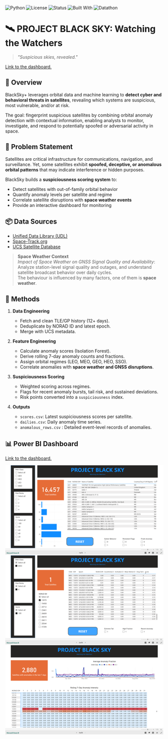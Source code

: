 ![Python](https://img.shields.io/badge/Python-3.10%2B-blue?logo=python&logoColor=white)
![License](https://img.shields.io/badge/License-MIT-green.svg)
![Status](https://img.shields.io/badge/Project-Active-brightgreen)
![Built With](https://img.shields.io/badge/Built%20With-Orbital%20Mechanics%20%26%20ML-purple)
![Datathon](https://img.shields.io/badge/Datathon-Women%20in%20Data%202025-black)

# 🛰️ PROJECT BLACK SKY: Watching the Watchers

> _"Suspicious skies, revealed."_

[Link to the dashboard.](https://app.powerbi.com/view?r=eyJrIjoiMGMwMDRjYTEtNjUzNy00NWUxLTk2ZGQtM2NkOTA0YThhZjUzIiwidCI6IjAwZmI2OGUxLWQ5ZTktNGZiOC04MzdjLTNhMzcxMmYyZGNlYiJ9)

## 📌 Overview

BlackSky+ leverages orbital data and machine learning to **detect cyber and behavioral threats in satellites**, revealing which systems are suspicious, most vulnerable, and/or at risk.

The goal: fingerprint suspicious satellites by combining orbital anomaly detection with contextual information, enabling analysts to monitor, investigate, and respond to potentially spoofed or adversarial activity in space.

## 🚀 Problem Statement

Satellites are critical infrastructure for communications, navigation, and surveillance. Yet, some satellites exhibit **spoofed, deceptive, or anomalous orbital patterns** that may indicate interference or hidden purposes.

BlackSky builds a **suspiciousness scoring system** to:

- Detect satellites with out-of-family orbital behavior
- Quantify anomaly levels per satellite and regime
- Correlate satellite disruptions with **space weather events**
- Provide an interactive dashboard for monitoring

## 📦 Data Sources

- [Unified Data Library (UDL)](https://udl.ussf.cdao.mil/)
- [Space-Track.org](https://www.space-track.org/)
- [UCS Satellite Database](https://www.ucsusa.org/resources/satellite-database)

> **Space Weather Context**  
> _Impact of Space Weather on GNSS Signal Quality and Availability_: Analyze station-level signal quality and outages, and understand satellite broadcast behavior over daily cycles.  
> The behaviour is influenced by many factors, one of them is **space weather**.

## 🧮 Methods

1. **Data Engineering**

   - Fetch and clean TLE/GP history (12+ days).
   - Deduplicate by NORAD ID and latest epoch.
   - Merge with UCS metadata.

2. **Feature Engineering**

   - Calculate anomaly scores (Isolation Forest).
   - Derive rolling 7-day anomaly counts and fractions.
   - Assign orbital regimes (LEO, MEO, GEO, HEO, SSO).
   - Correlate anomalies with **space weather and GNSS disruptions**.

3. **Suspiciousness Scoring**

   - Weighted scoring across regimes.
   - Flags for recent anomaly bursts, tail risk, and sustained deviations.
   - Risk points converted into a `suspiciousness` index.

4. **Outputs**
   - `scores.csv`: Latest suspiciousness scores per satellite.
   - `dailies.csv`: Daily anomaly time series.
   - `anomalous_rows.csv` : Detailed event-level records of anomalies.

## 📊 Power BI Dashboard

[Link to the dashboard.](https://app.powerbi.com/view?r=eyJrIjoiMGMwMDRjYTEtNjUzNy00NWUxLTk2ZGQtM2NkOTA0YThhZjUzIiwidCI6IjAwZmI2OGUxLWQ5ZTktNGZiOC04MzdjLTNhMzcxMmYyZGNlYiJ9)

![Page 1](https://github.com/Elaine-s-Datanauts/blacksky/blob/main/images/Screenshot%202025-09-07%20220413.png)
![Page 2](https://github.com/Elaine-s-Datanauts/blacksky/blob/main/images/Screenshot%202025-09-07%20222201.png)
![Page 3](https://github.com/Elaine-s-Datanauts/blacksky/blob/main/images/Screenshot%202025-09-07%20222348.png)
